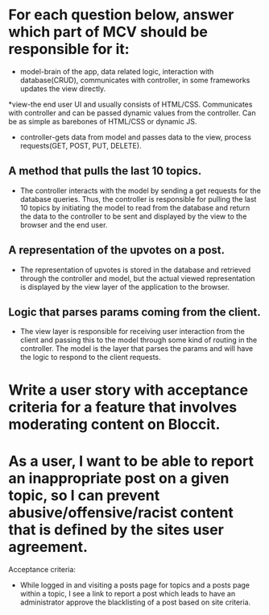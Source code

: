 # For each question below, answer which part of MCV should be responsible for it:

* model-brain of the app, data related logic, interaction with database(CRUD), communicates with controller, in some frameworks updates the view directly. 

*view-the end user UI and usually consists of HTML/CSS. Communicates with controller and can be passed dynamic values from the controller. Can be as simple as barebones of HTML/CSS or dynamic JS.

* controller-gets data from model and passes data to the view, process requests(GET, POST, PUT, DELETE). 

## A method that pulls the last 10 topics.

* The controller interacts with the model by sending a get requests for the database queries. Thus, the controller is responsible for pulling the last 10 topics by initiating the model to read from the database and return the data to the controller to be sent and displayed by the view to the browser and the end user. 

## A representation of the upvotes on a post.

* The representation of upvotes is stored in the database and retrieved through the controller and model, but the actual viewed representation is displayed by the view layer of the application to the browser.

## Logic that parses params coming from the client.

* The view layer is responsible for receiving user interaction from the client and passing this to the model through some kind of routing in the controller. The model is the layer that parses the params and will have the logic to respond to the client requests. 


# Write a user story with acceptance criteria for a feature that involves moderating content on Bloccit.

# As a user, I want to be able to report an inappropriate post on a given topic, so I can prevent abusive/offensive/racist content that is defined by the sites user agreement.

Acceptance criteria:

* While logged in and visiting a posts page for topics and a posts page within a topic, I see a link to report a post which leads to have an administrator approve the blacklisting of a post based on site criteria.


